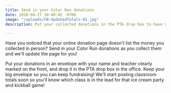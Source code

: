 ```yaml
---
title: Send in your Color Run donations
date: 2018-04-27 10:40:45 -0700
image: "/uploads/FB-UpdatedTotals-01.jpg"
description: Put your collected donations in the PTA drop box to have your page updated

---
```

Have you noticed that your online donation page doesn't list the money you collected in person? Send in your Color Run donations as you collect them and we'll update the page for you! 

Put your donations in an envelope with your name and teacher clearly marked on the front, and drop it in the PTA drop box in the office. Keep your big envelope so you can keep fundraising! We'll start posting classroom totals soon so you'll know which class is in the lead for that ice cream party and kickball game! 
